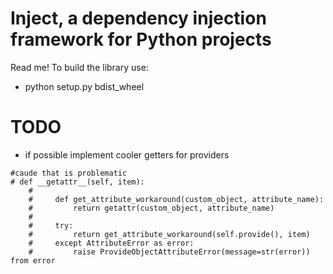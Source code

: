 # Inject, a dependency injection framework for Python projects

Read me!
To build the library use:
- python setup.py bdist_wheel


# TODO
* if possible implement cooler getters for providers
```
#caude that is problematic
# def __getattr__(self, item):
    #
    #     def get_attribute_workaround(custom_object, attribute_name):
    #         return getattr(custom_object, attribute_name)
    #
    #     try:
    #         return get_attribute_workaround(self.provide(), item)
    #     except AttributeError as error:
    #         raise ProvideObjectAttributeError(message=str(error)) from error
```